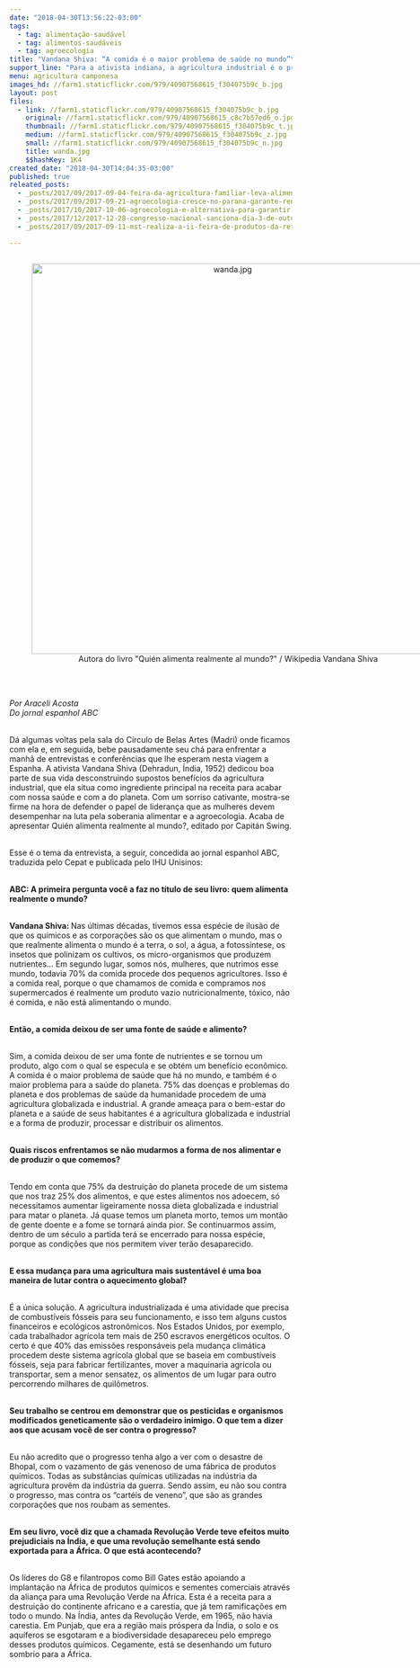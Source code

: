 ```yaml
---
date: "2018-04-30T13:56:22-03:00"
tags:
  - tag: alimentação-saudável
  - tag: alimentos-saudáveis
  - tag: agroecologia
title: "Vandana Shiva: “A comida é o maior problema de saúde no mundo”\n"
support_line: "Para a ativista indiana, a agricultura industrial é o principal ítem da receita para acabar com o planeta\n"
menu: agricultura camponesa
images_hd: //farm1.staticflickr.com/979/40907568615_f304075b9c_b.jpg
layout: post
files:
  - link: //farm1.staticflickr.com/979/40907568615_f304075b9c_b.jpg
    original: //farm1.staticflickr.com/979/40907568615_c8c7b57ed6_o.jpg
    thumbnail: //farm1.staticflickr.com/979/40907568615_f304075b9c_t.jpg
    medium: //farm1.staticflickr.com/979/40907568615_f304075b9c_z.jpg
    small: //farm1.staticflickr.com/979/40907568615_f304075b9c_n.jpg
    title: wanda.jpg
    $$hashKey: 1K4
created_date: "2018-04-30T14:04:35-03:00"
published: true
releated_posts:
  - _posts/2017/09/2017-09-04-feira-da-agricultura-familiar-leva-alimentos-de-qualidade-a-expointer.md
  - _posts/2017/09/2017-09-21-agroecologia-cresce-no-parana-garante-renda-e-alimentos-saudaveis.md
  - _posts/2017/10/2017-10-06-agroecologia-e-alternativa-para-garantir-alimentos-saudaveis-para-populacao-apontam-painelistas.md
  - _posts/2017/12/2017-12-28-congresso-nacional-sanciona-dia-3-de-outubro-como-dia-nacional-da-agroecologia.md
  - _posts/2017/09/2017-09-11-mst-realiza-a-ii-feira-de-produtos-da-reforma-agraria-do-espirito-santo.md

---
```

<div style="text-align:center">
<figure class="image" style="display:inline-block"><img alt="wanda.jpg" height="695" src="//farm1.staticflickr.com/979/40907568615_f304075b9c_b.jpg" width="700" />
<figcaption>Autora do livro &quot;Qui&eacute;n alimenta realmente al mundo?&quot; / Wikipedia Vandana Shiva</figcaption>
</figure>
</div>

<p><br />
<br />
<em>Por Araceli Acosta&nbsp;<br />
Do jornal espanhol ABC</em><br />
&nbsp;</p>

<p>D&aacute; algumas voltas pela sala do C&iacute;rculo de Belas Artes (Madri) onde ficamos com ela e, em seguida, bebe pausadamente seu ch&aacute; para enfrentar a manh&atilde; de entrevistas e confer&ecirc;ncias que lhe esperam nesta viagem a Espanha. A ativista Vandana Shiva (Dehradun, &Iacute;ndia, 1952) dedicou boa parte de sua vida desconstruindo supostos benef&iacute;cios da agricultura industrial, que ela situa como ingrediente principal na receita para acabar com nossa sa&uacute;de e com a do planeta. Com um sorriso cativante, mostra-se firme na hora de defender o papel de lideran&ccedil;a que as mulheres devem desempenhar na luta pela soberania alimentar e a agroecologia. Acaba de apresentar Qui&eacute;n alimenta realmente al mundo?, editado por Capit&aacute;n Swing.<br />
&nbsp;</p>

<p>Esse &eacute; o tema da entrevista, a seguir, concedida ao jornal espanhol ABC, traduzida pelo Cepat e publicada pelo IHU Unisinos:<br />
&nbsp;</p>

<p><strong>ABC: A primeira pergunta voc&ecirc; a faz no t&iacute;tulo de seu livro: quem alimenta realmente o mundo?</strong><br />
&nbsp;</p>

<p><strong>Vandana Shiva: </strong>Nas &uacute;ltimas d&eacute;cadas, tivemos essa esp&eacute;cie de ilus&atilde;o de que os qu&iacute;micos e as corpora&ccedil;&otilde;es s&atilde;o os que alimentam o mundo, mas o que realmente alimenta o mundo &eacute; a terra, o sol, a &aacute;gua, a fotoss&iacute;ntese, os insetos que polinizam os cultivos, os micro-organismos que produzem nutrientes&hellip; Em segundo lugar, somos n&oacute;s, mulheres, que nutrimos esse mundo, todavia 70% da comida procede dos pequenos agricultores. Isso &eacute; a comida real, porque o que chamamos de comida e compramos nos supermercados &eacute; realmente um produto vazio nutricionalmente, t&oacute;xico, n&atilde;o &eacute; comida, e n&atilde;o est&aacute; alimentando o mundo.<br />
&nbsp;</p>

<p><strong>Ent&atilde;o, a comida deixou de ser uma fonte de sa&uacute;de e alimento?</strong><br />
&nbsp;</p>

<p>Sim, a comida deixou de ser uma fonte de nutrientes e se tornou um produto, algo com o qual se especula e se obt&eacute;m um benef&iacute;cio econ&ocirc;mico. A comida &eacute; o maior problema de sa&uacute;de que h&aacute; no mundo, e tamb&eacute;m &eacute; o maior problema para a sa&uacute;de do planeta. 75% das doen&ccedil;as e problemas do planeta e dos problemas de sa&uacute;de da humanidade procedem de uma agricultura globalizada e industrial. A grande amea&ccedil;a para o bem-estar do planeta e a sa&uacute;de de seus habitantes &eacute; a agricultura globalizada e industrial e a forma de produzir, processar e distribuir os alimentos.<br />
&nbsp;</p>

<p><strong>Quais riscos enfrentamos se n&atilde;o mudarmos a forma de nos alimentar e de produzir o que comemos?</strong><br />
&nbsp;</p>

<p>Tendo em conta que 75% da destrui&ccedil;&atilde;o do planeta procede de um sistema que nos traz 25% dos alimentos, e que estes alimentos nos adoecem, s&oacute; necessitamos aumentar ligeiramente nossa dieta globalizada e industrial para matar o planeta. J&aacute; quase temos um planeta morto, temos um mont&atilde;o de gente doente e a fome se tornar&aacute; ainda pior. Se continuarmos assim, dentro de um s&eacute;culo a partida ter&aacute; se encerrado para nossa esp&eacute;cie, porque as condi&ccedil;&otilde;es que nos permitem viver ter&atilde;o desaparecido.<br />
&nbsp;</p>

<p><strong>E essa mudan&ccedil;a para uma agricultura mais sustent&aacute;vel &eacute; uma boa maneira de lutar contra o aquecimento global?</strong><br />
&nbsp;</p>

<p>&Eacute; a &uacute;nica solu&ccedil;&atilde;o. A agricultura industrializada &eacute; uma atividade que precisa de combust&iacute;veis f&oacute;sseis para seu funcionamento, e isso tem alguns custos financeiros e ecol&oacute;gicos astron&ocirc;micos. Nos Estados Unidos, por exemplo, cada trabalhador agr&iacute;cola tem mais de 250 escravos energ&eacute;ticos ocultos. O certo &eacute; que 40% das emiss&otilde;es respons&aacute;veis pela mudan&ccedil;a clim&aacute;tica procedem deste sistema agr&iacute;cola global que se baseia em combust&iacute;veis f&oacute;sseis, seja para fabricar fertilizantes, mover a maquinaria agr&iacute;cola ou transportar, sem a menor sensatez, os alimentos de um lugar para outro percorrendo milhares de quil&ocirc;metros.<br />
&nbsp;</p>

<p><strong>Seu trabalho se centrou em demonstrar que os pesticidas e organismos modificados geneticamente s&atilde;o o verdadeiro inimigo. O que tem a dizer aos que acusam voc&ecirc; de ser contra o progresso?</strong><br />
&nbsp;</p>

<p>Eu n&atilde;o acredito que o progresso tenha algo a ver com o desastre de Bhopal, com o vazamento de g&aacute;s venenoso de uma f&aacute;brica de produtos qu&iacute;micos. Todas as subst&acirc;ncias qu&iacute;micas utilizadas na ind&uacute;stria da agricultura prov&ecirc;m da ind&uacute;stria da guerra. Sendo assim, eu n&atilde;o sou contra o progresso, mas contra os &ldquo;cart&eacute;is de veneno&rdquo;, que s&atilde;o as grandes corpora&ccedil;&otilde;es que nos roubam as sementes.<br />
&nbsp;</p>

<p><strong>Em seu livro, voc&ecirc; diz que a chamada Revolu&ccedil;&atilde;o Verde teve efeitos muito prejudiciais na &Iacute;ndia, e que uma revolu&ccedil;&atilde;o semelhante est&aacute; sendo exportada para a &Aacute;frica. O que est&aacute; acontecendo?</strong><br />
&nbsp;</p>

<p>Os l&iacute;deres do G8 e filantropos como Bill Gates est&atilde;o apoiando a implanta&ccedil;&atilde;o na &Aacute;frica de produtos qu&iacute;micos e sementes comerciais atrav&eacute;s da alian&ccedil;a para uma Revolu&ccedil;&atilde;o Verde na &Aacute;frica. Esta &eacute; a receita para a destrui&ccedil;&atilde;o do continente africano e a carestia, que j&aacute; tem ramifica&ccedil;&otilde;es em todo o mundo. Na &Iacute;ndia, antes da Revolu&ccedil;&atilde;o Verde, em 1965, n&atilde;o havia carestia. Em Punjab, que era a regi&atilde;o mais pr&oacute;spera da &Iacute;ndia, o solo e os aqu&iacute;feros se esgotaram e a biodiversidade desapareceu pelo emprego desses produtos qu&iacute;micos. Cegamente, est&aacute; se desenhando um futuro sombrio para a &Aacute;frica.</p>

